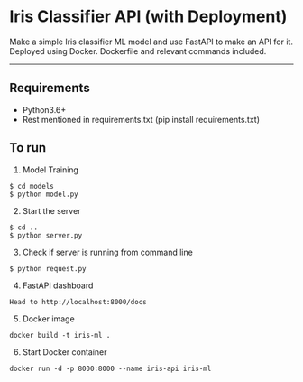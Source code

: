 
Iris Classifier API (with Deployment)
======================================

Make a simple Iris classifier ML model and use FastAPI to make an API for it. Deployed using Docker. Dockerfile and relevant commands included.

------

## Requirements
* Python3.6+
* Rest mentioned in requirements.txt (pip install requirements.txt)

## To run 

1. Model Training
  ```
  $ cd models
  $ python model.py
  ```
2. Start the server
  ```
  $ cd ..
  $ python server.py
  ```
3. Check if server is running from command line 
  ```
  $ python request.py
  ```
4. FastAPI dashboard 
  ```
  Head to http://localhost:8000/docs
  ```
5. Docker image
  ```
  docker build -t iris-ml .
  ```
6. Start Docker container
  ```
  docker run -d -p 8000:8000 --name iris-api iris-ml
  ```

